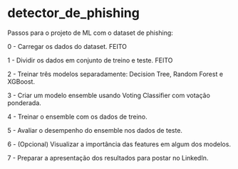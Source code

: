 # detector_de_phishing
Passos para o projeto de ML com o dataset de phishing:

0 - Carregar os dados do dataset. FEITO

1 - Dividir os dados em conjunto de treino e teste. FEITO

2 - Treinar três modelos separadamente: Decision Tree, Random Forest e XGBoost.

3 - Criar um modelo ensemble usando Voting Classifier com votação ponderada.

4 - Treinar o ensemble com os dados de treino.

5 - Avaliar o desempenho do ensemble nos dados de teste.

6 - (Opcional) Visualizar a importância das features em algum dos modelos.

7 - Preparar a apresentação dos resultados para postar no LinkedIn.